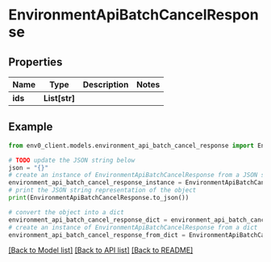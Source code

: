 # EnvironmentApiBatchCancelResponse


## Properties

Name | Type | Description | Notes
------------ | ------------- | ------------- | -------------
**ids** | **List[str]** |  | 

## Example

```python
from env0_client.models.environment_api_batch_cancel_response import EnvironmentApiBatchCancelResponse

# TODO update the JSON string below
json = "{}"
# create an instance of EnvironmentApiBatchCancelResponse from a JSON string
environment_api_batch_cancel_response_instance = EnvironmentApiBatchCancelResponse.from_json(json)
# print the JSON string representation of the object
print(EnvironmentApiBatchCancelResponse.to_json())

# convert the object into a dict
environment_api_batch_cancel_response_dict = environment_api_batch_cancel_response_instance.to_dict()
# create an instance of EnvironmentApiBatchCancelResponse from a dict
environment_api_batch_cancel_response_from_dict = EnvironmentApiBatchCancelResponse.from_dict(environment_api_batch_cancel_response_dict)
```
[[Back to Model list]](../README.md#documentation-for-models) [[Back to API list]](../README.md#documentation-for-api-endpoints) [[Back to README]](../README.md)


